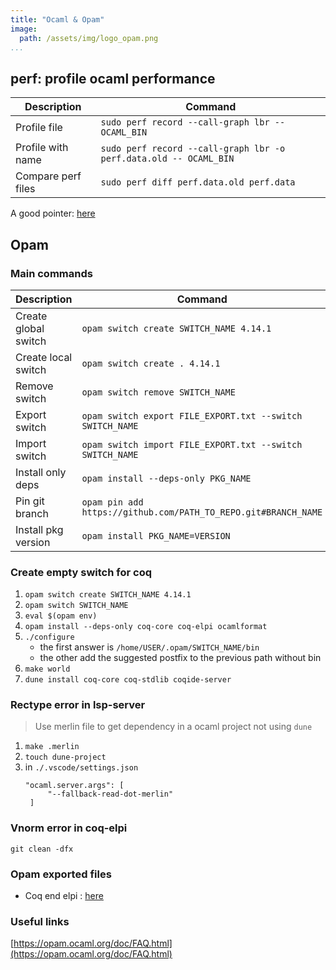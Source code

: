 ```yaml
---
title: "Ocaml & Opam"
image:
  path: /assets/img/logo_opam.png
...
```


## perf: profile ocaml performance

| Description        | Command                                                           |
| ------------------ | ----------------------------------------------------------------- |
| Profile file       | `sudo perf record --call-graph lbr -- OCAML_BIN`                  |
| Profile with name  | `sudo perf record --call-graph lbr -o perf.data.old -- OCAML_BIN` |
| Compare perf files | `sudo perf diff perf.data.old perf.data`                          |

A good pointer: [here](https://ocaml-explore.netlify.app/workflows/profiling-your-project/)

## Opam

### Main commands

| Description          | Command                                                        |
| -------------------- | -------------------------------------------------------------- |
| Create global switch | `opam switch create SWITCH_NAME 4.14.1`                        |
| Create local switch  | `opam switch create . 4.14.1`                                  |
| Remove switch        | `opam switch remove SWITCH_NAME`                               |
| Export switch        | `opam switch export FILE_EXPORT.txt --switch SWITCH_NAME`      |
| Import switch        | `opam switch import FILE_EXPORT.txt --switch SWITCH_NAME`      |
| Install only deps    | `opam install --deps-only PKG_NAME`                            |
| Pin git branch       | `opam pin add https://github.com/PATH_TO_REPO.git#BRANCH_NAME` |
| Install pkg version  | `opam install PKG_NAME=VERSION`                                |

### Create empty switch for coq

1. `opam switch create SWITCH_NAME 4.14.1`
2. `opam switch SWITCH_NAME`
3. `eval $(opam env)`
4. `opam install --deps-only coq-core coq-elpi ocamlformat`
5. `./configure`
   - the first answer is `/home/USER/.opam/SWITCH_NAME/bin`
   - the other add the suggested postfix to the previous path without bin
6. `make world`
7. `dune install coq-core coq-stdlib coqide-server`

### Rectype error in lsp-server

> Use merlin file to get dependency in a ocaml project not using `dune`

1. `make .merlin`
2. `touch dune-project`
3. in `./.vscode/settings.json`
   ```
   "ocaml.server.args": [
        "--fallback-read-dot-merlin"
    ]
   ```

### Vnorm error in coq-elpi

`git clean -dfx`

### Opam exported files

- Coq end elpi : [here]({{site.baseurl}}/assets/lib/opam_switch_coq_elpi.txt)

### Useful links

[https://opam.ocaml.org/doc/FAQ.html](https://opam.ocaml.org/doc/FAQ.html)